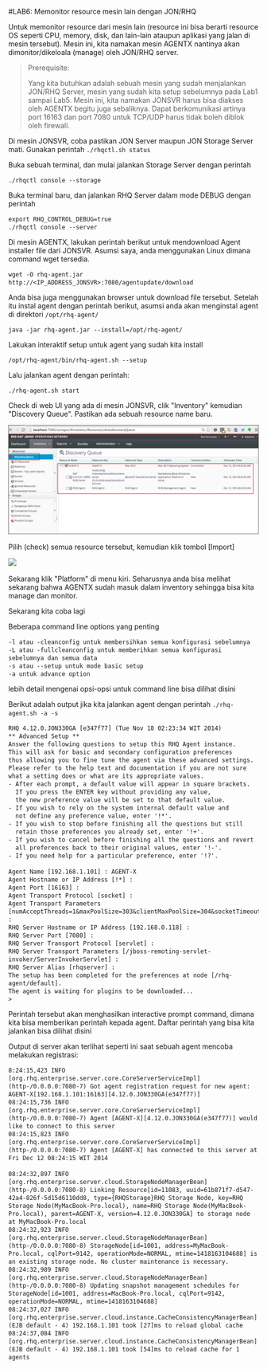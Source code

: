 #LAB6: Memonitor resource mesin lain dengan JON/RHQ

Untuk memonitor resource dari mesin lain (resource ini bisa berarti resource OS seperti CPU, memory, disk, dan lain-lain ataupun 
aplikasi yang jalan di mesin tersebut). Mesin ini, kita namakan mesin AGENTX nantinya akan dimonitor/dikeloala (manage) oleh JON/RHQ 
server.

> Prerequisite:
>
> Yang kita butuhkan adalah sebuah mesin yang sudah menjalankan JON/RHQ Server, mesin yang sudah kita setup sebelumnya pada Lab1
> sampai Lab5. Mesin ini, kita namakan JONSVR harus bisa diakses oleh  AGENTX begitu juga sebaliknya. Dapat berkomunikasi artinya
> port 16163 dan port 7080 untuk TCP/UDP harus tidak boleh diblok oleh firewall.

Di mesin JONSVR, coba pastikan JON Server maupun JON Storage Server mati. Gunakan perintah `./rhqctl.sh status`

Buka sebuah terminal, dan mulai jalankan Storage Server dengan perintah 

```
./rhqctl console --storage
```

Buka terminal baru, dan jalankan RHQ Server dalam mode DEBUG dengan perintah

```
export RHQ_CONTROL_DEBUG=true
./rhqctl console --server
```

Di mesin AGENTX, lakukan perintah berikut untuk mendownload Agent installer file dari JONSVR.
Asumsi saya, anda menggunakan Linux dimana command wget tersedia.

```
wget -O rhq-agent.jar http://<IP_ADDRESS_JONSVR>:7080/agentupdate/download 
```

Anda bisa juga menggunakan browser untuk download file tersebut.
Setelah itu instal agent dengan perintah berikut, asumsi anda akan menginstal agent di direktori `/opt/rhq-agent/`

```
java -jar rhq-agent.jar --install=/opt/rhq-agent/
```

Lakukan interaktif setup untuk agent yang sudah kita install

```
/opt/rhq-agent/bin/rhq-agent.sh --setup 
```

Lalu jalankan agent dengan perintah:

```
./rhq-agent.sh start
```

Check di web UI yang ada di mesin JONSVR, clik "Inventory" kemudian "Discovery Queue". Pastikan ada sebuah resource name baru. 

![](images/jon_discovery_queue_agenx.png)

Pilih (check) semua resource tersebut, kemudian klik tombol [Import]

![](jon_discovery_queue_import.png)

Sekarang klik "Platform" di menu kiri.
Seharusnya anda bisa melihat sekarang bahwa AGENTX sudah masuk dalam inventory sehingga bisa kita manage dan monitor.

Sekarang kita coba lagi 

Beberapa command line options yang penting

```
-l atau -cleanconfig untuk membersihkan semua konfigurasi sebelumnya
-L atau -fullcleanconfig untuk memberihkan semua konfigurasi sebelumnya dan semua data
-s atau --setup untuk mode basic setup 
-a untuk advance option
```

lebih detail mengenai opsi-opsi untuk command line bisa dilihat disini


Berikut adalah output jika kita jalankan agent dengan perintah `./rhq-agent.sh -a -s`

```
RHQ 4.12.0.JON330GA [e347f77] (Tue Nov 18 02:23:34 WIT 2014)
** Advanced Setup **
Answer the following questions to setup this RHQ Agent instance.
This will ask for basic and secondary configuration preferences
thus allowing you to fine tune the agent via these advanced settings.
Please refer to the help text and documentation if you are not sure
what a setting does or what are its appropriate values.
- After each prompt, a default value will appear in square brackets.
  If you press the ENTER key without providing any value,
  the new preference value will be set to that default value.
- If you wish to rely on the system internal default value and
  not define any preference value, enter '!*'.
- If you wish to stop before finishing all the questions but still
  retain those preferences you already set, enter '!+'.
- If you wish to cancel before finishing all the questions and revert
  all preferences back to their original values, enter '!-'.
- If you need help for a particular preference, enter '!?'.

Agent Name [192.168.1.101] : AGENT-X
Agent Hostname or IP Address [!*] :
Agent Port [16163] :
Agent Transport Protocol [socket] :
Agent Transport Parameters [numAcceptThreads=1&maxPoolSize=303&clientMaxPoolSize=304&socketTimeout=60000&enableTcpNoDelay=true&backlog=200] :
RHQ Server Hostname or IP Address [192.168.0.118] :
RHQ Server Port [7080] :
RHQ Server Transport Protocol [servlet] :
RHQ Server Transport Parameters [/jboss-remoting-servlet-invoker/ServerInvokerServlet] :
RHQ Server Alias [rhqserver] :
The setup has been completed for the preferences at node [/rhq-agent/default].
The agent is waiting for plugins to be downloaded...
>
```

Perintah tersebut akan menghasilkan interactive prompt command, dimana kita bisa memberikan perintah kepada agent. Daftar perintah 
yang bisa kita jalankan bisa dilihat disini

Output di server akan terlihat seperti ini saat sebuah agent mencoba melakukan registrasi:


```
8:24:15,423 INFO  [org.rhq.enterprise.server.core.CoreServerServiceImpl] (http-/0.0.0.0:7080-7) Got agent registration request for new agent: AGENT-X[192.168.1.101:16163][4.12.0.JON330GA(e347f77)]
08:24:15,736 INFO  [org.rhq.enterprise.server.core.CoreServerServiceImpl] (http-/0.0.0.0:7080-7) Agent [AGENT-X][4.12.0.JON330GA(e347f77)] would like to connect to this server
08:24:15,823 INFO  [org.rhq.enterprise.server.core.CoreServerServiceImpl] (http-/0.0.0.0:7080-7) Agent [AGENT-X] has connected to this server at Fri Dec 12 08:24:15 WIT 2014

08:24:32,897 INFO  [org.rhq.enterprise.server.cloud.StorageNodeManagerBean] (http-/0.0.0.0:7080-8) Linking Resource[id=11083, uuid=61b871f7-d547-42a4-826f-5d15d6110dd8, type={RHQStorage}RHQ Storage Node, key=RHQ Storage Node(MyMacBook-Pro.local), name=RHQ Storage Node(MyMacBook-Pro.local), parent=AGENT-X, version=4.12.0.JON330GA] to storage node at MyMacBook-Pro.local
08:24:32,923 INFO  [org.rhq.enterprise.server.cloud.StorageNodeManagerBean] (http-/0.0.0.0:7080-8) StorageNode[id=1001, address=MyMacBook-Pro.local, cqlPort=9142, operationMode=NORMAL, mtime=1418163104688] is an existing storage node. No cluster maintenance is necessary.
08:24:32,989 INFO  [org.rhq.enterprise.server.cloud.StorageNodeManagerBean] (http-/0.0.0.0:7080-8) Updating snapshot management schedules for StorageNode[id=1001, address=MacBook-Pro.local, cqlPort=9142, operationMode=NORMAL, mtime=1418163104688]
08:24:37,027 INFO  [org.rhq.enterprise.server.cloud.instance.CacheConsistencyManagerBean] (EJB default - 4) 192.168.1.101 took [27]ms to reload global cache
08:24:37,084 INFO  [org.rhq.enterprise.server.cloud.instance.CacheConsistencyManagerBean] (EJB default - 4) 192.168.1.101 took [54]ms to reload cache for 1 agents
```

